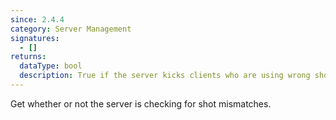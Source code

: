 ```yaml
---
since: 2.4.4
category: Server Management
signatures:
  - []
returns:
  dataType: bool
  description: True if the server kicks clients who are using wrong shot types
---
```


Get whether or not the server is checking for shot mismatches.
